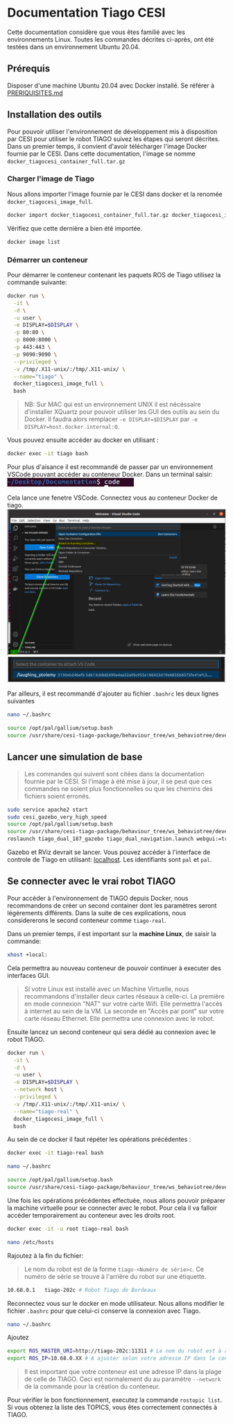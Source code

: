# Documentation Tiago CESI

Cette documentation considère que vous êtes familié avec les environnements Linux. Toutes les commandes décrites ci-après, ont été testées dans un environnement Ubuntu 20.04.

## Prérequis

Disposer d'une machine Ubuntu 20.04 avec Docker installé. Se référer à [PRERIQUISITES.md](PREREQUISITES.md)

## Installation des outils

Pour pouvoir utiliser l'environnement de développement mis à disposition par CESI pour utiliser le robot TIAGO suivez les étapes qui seront décrites.
Dans un premier temps, il convient d'avoir télécharger l'image Docker fournie par le CESI. Dans cette documentation, l'image se nomme `docker_tiagocesi_container_full.tar.gz`

### Charger l'image de Tiago

Nous allons importer l'image fournie par le CESI dans docker et la renomée `docker_tiagocesi_image_full`.

```bash
docker import docker_tiagocesi_container_full.tar.gz docker_tiagocesi_image_full
```

Vérifiez que cette dernière a bien été importée.
```bash
docker image list
```

### Démarrer un conteneur

Pour démarrer le conteneur contenant les paquets ROS de Tiago utilisez la commande suivante:
```bash
docker run \
  -it \
  -d \
  -u user \
  -e DISPLAY=$DISPLAY \
  -p 80:80 \
  -p 8000:8000 \
  -p 443:443 \
  -p 9090:9090 \
  --privileged \
  -v /tmp/.X11-unix/:/tmp/.X11-unix/ \
  --name="tiago" \
  docker_tiagocesi_image_full \
  bash
```

> NB: Sur MAC qui est un environnement UNIX il est nécéssaire d'installer XQuartz pour pouvoir utiliser les GUI des outils au sein du Docker. Il faudra alors remplacer `-e DISPLAY=$DISPLAY` par `-e DISPLAY=host.docker.internal:0`.

Vous pouvez ensuite accéder au docker en utilisant :

```bash
docker exec -it tiago bash
```

Pour plus d'aisance il est recommandé de passer par un environnement VSCode pouvant accéder au conteneur Docker.
Dans un terminal saisir:  
![Start VSCode](images/code.png "Start VSCode")

Cela lance une fenetre VSCode. Connectez vous au conteneur Docker de tiago.
![Start Container](images/container.png "Start Container")
![Tiago Container](images/tiago_docker.png "Tiago Container")

Par ailleurs, il est recommandé d'ajouter au fichier `.bashrc` les deux lignes suivantes
```bash
nano ~/.bashrc
```
```bash
source /opt/pal/gallium/setup.bash
source /usr/share/cesi-tiago-package/behaviour_tree/ws_behaviotree/devel/setup.bash
```

## Lancer une simulation de base

> Les commandes qui suivent sont citées dans la documentation fournie par le CESI. Si l'image à été mise à jour, il se peut que ces commandes ne soient plus fonctionnelles ou que les chemins des fichiers soient erronés.

```bash
sudo service apache2 start
sudo cesi_gazebo_very_high_speed
source /opt/pal/gallium/setup.bash
source /usr/share/cesi-tiago-package/behaviour_tree/ws_behaviotree/devel/setup.bash
roslaunch tiago_dual_187_gazebo tiago_dual_navigation.launch webgui:=true
```

Gazebo et RViz devrait se lancer. Vous pouvez accéder à l'interface de controle de Tiago en utilisant: [localhost](http://localhost/). Les identifiants sont `pal` et `pal`.

## Se connecter avec le vrai robot TIAGO

Pour accéder à l'environnement de TIAGO depuis Docker, nous recommandons de créer un second container dont les paramètres seront légèrements différents. Dans la suite de ces explications, nous considererons le second conteneur comme `tiago-real`.

Dans un premier temps, il est important sur la **machine Linux**, de saisir la commande:
```bash
xhost +local:
```
Cela permettra au nouveau conteneur de pouvoir continuer à executer des interfaces GUI.
> Si votre Linux est installé avec un Machine Virtuelle, nous recommandons d'installer deux cartes réseaux à celle-ci. La première en mode connexion "NAT" sur votre carte Wifi. Elle permettra l'accès à internet au sein de la VM. La seconde en "Accès par pont" sur votre carte réseau Ethernet. Elle permettra une connexion avec le robot.

Ensuite lancez un second conteneur qui sera dédié au connexion avec le robot TIAGO.
```bash
docker run \
  -it \
  -d \
  -u user \
  -e DISPLAY=$DISPLAY \
  --network host \
  --privileged \
  -v /tmp/.X11-unix/:/tmp/.X11-unix/ \
  --name="tiago-real" \
  docker_tiagocesi_image_full \
  bash
```

Au sein de ce docker il faut répéter les opérations précédentes : 
```bash
docker exec -it tiago-real bash
```
```bash
nano ~/.bashrc
```
```bash
source /opt/pal/gallium/setup.bash
source /usr/share/cesi-tiago-package/behaviour_tree/ws_behaviotree/devel/setup.bash
```

Une fois les opérations précédentes effectuée, nous allons pouvoir préparer la machine virtuelle pour se connecter avec le robot. Pour cela il va falloir accéder temporairement au conteneur avec les droits root.
```bash
docker exec -it -u root tiago-real bash
```
```bash
nano /etc/hosts
```
Rajoutez à la fin du fichier:
> Le nom du robot est de la forme `tiago-<Numéro de série>c`. Ce numéro de série se trouve à l'arrière du robot sur une étiquette.
```bash
10.68.0.1   tiago-202c # Robot Tiago de Bordeaux
```

Reconnectez vous sur le docker en mode utilisateur. Nous allons modifier le fichier `.bashrc` pour que celui-ci conserve la connexion avec Tiago.
```bash
nano ~/.bashrc
```
Ajoutez
```bash
export ROS_MASTER_URI=http://tiago-202c:11311 # Le nom du robot est à ajuster selon le votre
export ROS_IP=10.68.0.XX # A ajuster selon votre adresse IP dans le conteneur.
```
> Il est important que votre conteneur est une adresse IP dans la plage de celle de TIAGO. Ceci est normalement du au paramètre `--network` de la commande pour la création du conteneur.

Pour vérifier le bon fonctionnement, executez la commande `rostopic list`. Si vous obtenez la liste des TOPICS, vous êtes correctement connectés à TIAGO.
